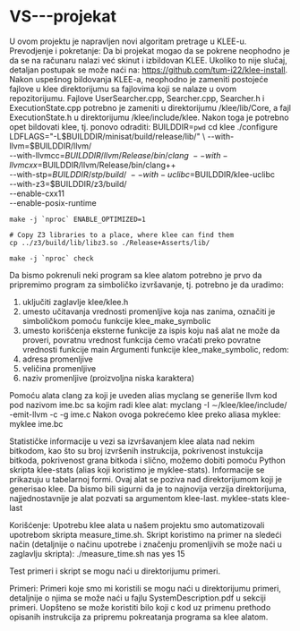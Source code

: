 # VS---projekat

U ovom projektu je napravljen novi algoritam pretrage u KLEE-u.
Prevodjenje i pokretanje:
  Da bi projekat mogao da se pokrene neophodno je da se na računaru nalazi već skinut i izbildovan KLEE. Ukoliko to nije slučaj,    detaljan postupak se može naći na: https://github.com/tum-i22/klee-install.
  Nakon uspešnog bildovanja KLEE-a, neophodno je zameniti postojeće fajlove u klee direktorijumu sa fajlovima koji se nalaze u ovom repozitorijumu. Fajlove UserSearcher.cpp, Searcher.cpp, Searcher.h i ExecutionState.cpp potrebno je zameniti u direktorijumu /klee/lib/Core, a fajl ExecutionState.h u direktorijumu /klee/include/klee. Nakon toga je potrebno opet bildovati klee, tj. ponovo odraditi:
    BUILDDIR=`pwd`
    cd klee
    ./configure \
     LDFLAGS="-L$BUILDDIR/minisat/build/release/lib/" \
     --with-llvm=$BUILDDIR/llvm/ \
     --with-llvmcc=$BUILDDIR/llvm/Release/bin/clang \
     --with-llvmcxx=$BUILDDIR/llvm/Release/bin/clang++ \
     --with-stp=$BUILDDIR/stp/build/ \
     --with-uclibc=$BUILDDIR/klee-uclibc \
     --with-z3=$BUILDDIR/z3/build/ \
     --enable-cxx11 \
     --enable-posix-runtime

    make -j `nproc` ENABLE_OPTIMIZED=1

    # Copy Z3 libraries to a place, where klee can find them
    cp ../z3/build/lib/libz3.so ./Release+Asserts/lib/

    make -j `nproc` check

  Da bismo pokrenuli neki program sa klee alatom potrebno je prvo da pripremimo program za simboličko izvršavanje, tj. potrebno je da uradimo:
  1.  uključiti zaglavlje klee/klee.h
  2.  umesto učitavanja vrednosti promenljive koja nas zanima, označiti je simboličkom pomoću funkcije klee_make_symbolic
  3.  umesto korišćenja eksterne funkcije za ispis koju naš alat ne može da proveri, povratnu vrednost funkcija ćemo vraćati preko povratne vrednosti funkcije main
  Argumenti funkcije klee_make_symbolic, redom:
  1.  adresa promenljive
  2.  veličina promenljive
  3.  naziv promenljive (proizvoljna niska karaktera)
  
  Pomoću alata clang za koji je uveden alias myclang se generiše llvm kod pod nazivom ime.bc sa kojim radi klee alat:
  myclang -I ∼/klee/klee/include/ -emit-llvm -c -g ime.c
  Nakon ovoga pokrećemo klee preko aliasa myklee:
  myklee ime.bc
  
  Statističke informacije u vezi sa izvršavanjem klee alata nad nekim bitkodom, kao što su broj izvršenih instrukcija, pokrivenost instukcija bitkoda, pokrivenost grana bitkoda i slično, možemo dobiti pomoću Python skripta klee-stats (alias koji koristimo je myklee-stats). Informacije se prikazuju u tabelarnoj formi.  Ovaj alat se poziva nad direktorijumom koji je generisao klee. Da bismo bili sigurni da je to najnovija verzija direktorijuma, najjednostavnije je alat pozvati sa argumentom klee-last.
  myklee-stats klee-last

Korišćenje:
  Upotrebu klee alata u našem projektu smo automatizovali upotrebom skripta measure_time.sh. Skript koristimo na primer na sledeći način (detaljnije o načinu upotrebe i značenju promenljivih se može naći u zaglavlju skripta):
  ./measure_time.sh nas yes 15

Test primeri i skript se mogu naći u direktorijumu primeri.

Primeri:
  Primeri koje smo mi koristili se mogu naći u direktorijumu primeri, detaljnije o njima se može naći u fajlu SystemDescription.pdf u sekciji primeri. Uopšteno se može koristiti bilo koji c kod uz primenu prethodo opisanih instrukcija za pripremu pokreatanja programa sa klee alatom.
